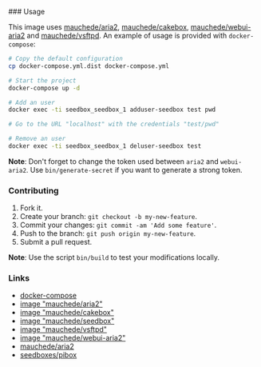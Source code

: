 ### Usage

This image uses [mauchede/aria2](https://github.com/mauchede/aria2), [mauchede/cakebox](https://github.com/mauchede/cakebox), [mauchede/webui-aria2](https://github.com/mauchede/webui-aria2) and [mauchede/vsftpd](https://github.com/mauchede/vsftpd). An example of usage is provided with `docker-compose`:

```bash
# Copy the default configuration
cp docker-compose.yml.dist docker-compose.yml

# Start the project
docker-compose up -d

# Add an user
docker exec -ti seedbox_seedbox_1 adduser-seedbox test pwd

# Go to the URL "localhost" with the credentials "test/pwd"

# Remove an user
docker exec -ti seedbox_seedbox_1 deluser-seedbox test
```

__Note__: Don't forget to change the token used between `aria2` and `webui-aria2`. Use `bin/generate-secret` if you want to generate a strong token.

### Contributing

1. Fork it.
2. Create your branch: `git checkout -b my-new-feature`.
3. Commit your changes: `git commit -am 'Add some feature'`.
4. Push to the branch: `git push origin my-new-feature`.
5. Submit a pull request.

__Note__: Use the script `bin/build` to test your modifications locally.

### Links

* [docker-compose](https://docs.docker.com/compose/)
* [image "mauchede/aria2"](https://hub.docker.com/r/mauchede/aria2/)
* [image "mauchede/cakebox"](https://hub.docker.com/r/mauchede/cakebox/)
* [image "mauchede/seedbox"](https://hub.docker.com/r/mauchede/seedbox/)
* [image "mauchede/vsftpd"](https://hub.docker.com/r/mauchede/vsftpd/)
* [image "mauchede/webui-aria2"](https://hub.docker.com/r/mauchede/webui-aria2/)
* [mauchede/aria2](https://hub.docker.com/r/mauchede/aria2/)
* [seedboxes/pibox](https://github.com/seedboxes/pibox)

